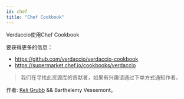 ```yaml
---
id: chef
title: "Chef Cookbook"
---
```

Verdaccio使用Chef Cookbook

要获得更多的信息：

* [https://github.com/verdaccio/verdaccio-cookbook ](https://github.com/verdaccio/verdaccio-cookbook)
* <https://supermarket.chef.io/cookbooks/verdaccio>

> 我们在寻找此资源库的贡献者，如果有兴趣请通过下单方式通知作者。

作者: [Keli Grubb](https://github.com/kgrubb) && Barthelemy Vessemont。